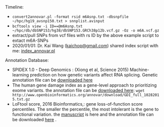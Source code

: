 Timeline: 

* `convert2annovar.pl -format rsid m6Asnp.txt -dbsnpfile ~/hpc/hg19_avsnp150.txt > snnplist.avinput`
* `bcftools view -i ID==@m6Asnp.txt ~/hpc/db/dbSNP153/hg38/dbSNP153.GRCh38p12b.vcf.gz -Oz -o m6A.vcf.gz`
* extract/pull SNPs from vcf files with rs ID by the above example script to extact m6A-SNPs 
* 2020/01/01: Dr. Kai Wang (kaichop@gmail.com) shared index script with me: [index_annovar.pl](index_annovar.pl)


Annotation Database: 
* SPIDEX 1.0 - Deep Genomics : (Xiong et al, Science 2015) Machine-learning prediction on how genetic variants affect RNA splicing. Genetic annotation file can be [downloaded here](https://urldefense.proofpoint.com/v2/url?u=http-3A__www.openbioinformatics.org_annovar_download_IlvUMvrpPT_hg19-5Fspidex.zip&d=DwIBAg&c=KNVzINr6WAqWApikNSnyDeOu0ck0iFwcrMz92MxUhIs&r=Mmfn7ace985CUWMMPhoR7-I6qZDPAtf2RzYymUiomes&m=dWbMrcrTn8Uhbk4EfDiAGPCRWOzvaNSGfCAzQswt4lk&s=vhkYdQvmuJO3vkrSPXXQYogFEEBKfT3TgLcwZIf1vms&e=)
* The human gene damage index as a gene-level approach to prioritizing exome variants. the annotation file can be [downloaded here](http://www.openbioinformatics.org/annovar/download/GDI_full_10282015.txt.gz): `wget http://www.openbioinformatics.org/annovar/download/GDI_full_10282015.txt.gz`
* LoFtool score, 2016 Bioinformatics,: gene loss-of-function score percentiles. The smaller the percentile, the most intolerant is the gene to functional variation. the [manuscript](https://www.ncbi.nlm.nih.gov/pubmed/27563026) is here and the annotation file can be downloaded [here](http://www.openbioinformatics.org/annovar/download/LoFtool_scores.txt.gz) .

